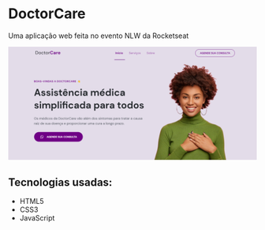# DoctorCare

Uma aplicação web feita no evento NLW da Rocketseat

<div>
    <img src="./assets/doctorcare.png">
</div>

## Tecnologias usadas:

- HTML5
- CSS3
- JavaScript